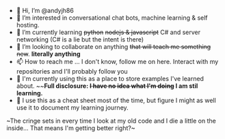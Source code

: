 - 👋 Hi, I’m @andyjh86
- 👀 I’m interested in conversational chat bots, machine learning & self hosting. 
- 🌱 I’m currently learning ~~python~~ ~~nodejs & javascript~~ C# and server networking (C# is a lie but the intent is there)
- 💞️ I’m looking to collaborate on anything ~~that will teach me something new~~. **literally anything**
- 📫 How to reach me ... I don't know, follow me on here. Interact with my repositories and I'll probably follow you
- 💾 I'm currently using this as a place to store examples I've learned about. ~~**Full disclosure: ~~I have no idea what I'm doing~~ I am stil learning.**
- 📝 I use this as a cheat sheet most of the time, but figure I might as well use it to document my learning journey.

~The cringe sets in every time I look at my old code and I die a little on the inside... That means I'm getting better right?~
<!---
andyjh86/andyjh86 is a ✨ special ✨ repository because its `README.md` (this file) appears on your GitHub profile.
You can click the Preview link to take a look at your changes.
--->

